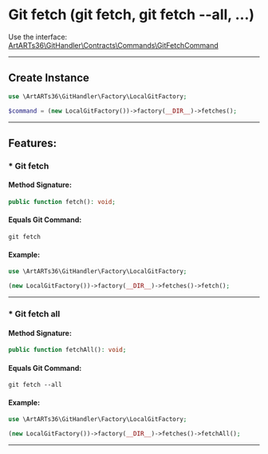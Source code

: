 # Git fetch (git fetch, git fetch --all, ...)

Use the interface: [ArtARTs36\GitHandler\Contracts\Commands\GitFetchCommand](../src/Contracts/Commands/GitFetchCommand.php)

---

## Create Instance

```php
use \ArtARTs36\GitHandler\Factory\LocalGitFactory;

$command = (new LocalGitFactory())->factory(__DIR__)->fetches();
```

---

## Features:

### * Git fetch

#### Method Signature:



```php
public function fetch(): void;
```

#### Equals Git Command:

`git fetch`

#### Example:

```php
use \ArtARTs36\GitHandler\Factory\LocalGitFactory;

(new LocalGitFactory())->factory(__DIR__)->fetches()->fetch();
```

---
### * Git fetch all

#### Method Signature:



```php
public function fetchAll(): void;
```

#### Equals Git Command:

`git fetch --all`

#### Example:

```php
use \ArtARTs36\GitHandler\Factory\LocalGitFactory;

(new LocalGitFactory())->factory(__DIR__)->fetches()->fetchAll();
```

---
